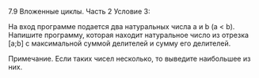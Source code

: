7.9 Вложенные циклы. Часть 2
Условие 3:

  На вход программе подается два натуральных числа a и b (a < b). Напишите программу, которая находит
  натуральное число из отрезка [a;b] с максимальной суммой делителей и сумму его делителей.
  
  Примечание. Если таких чисел несколько, то выведите наибольшее из них.
